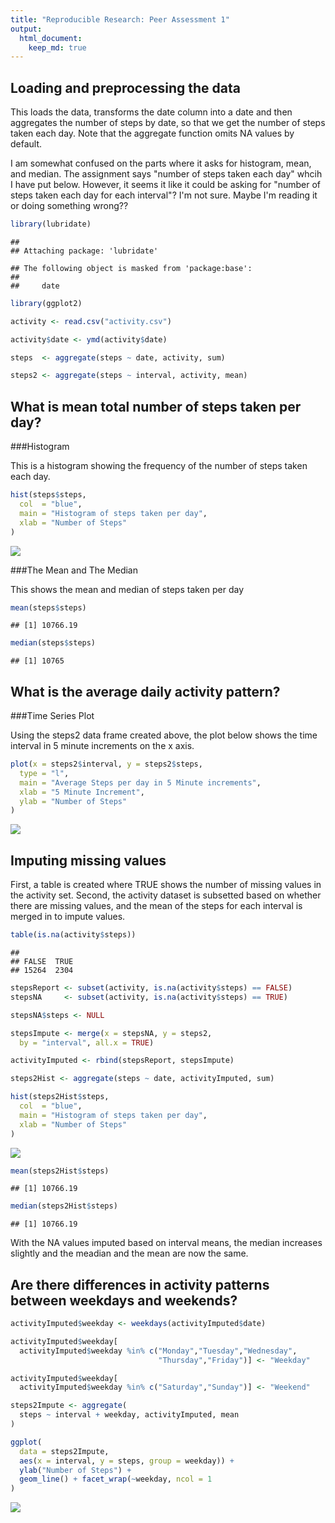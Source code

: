 ```yaml
---
title: "Reproducible Research: Peer Assessment 1"
output: 
  html_document:
    keep_md: true
---
```



## Loading and preprocessing the data


This loads the data, transforms the date column into a date and then aggregates the number of steps by date, so that we get the number of steps taken each day. Note that the aggregate function omits NA values by default. 

I am somewhat confused on the parts where it asks for histogram, mean, and median. The assignment says "number of steps taken each day" whcih I have put below. However, it seems it like it could be asking for "number of steps taken each day for each interval"? I'm not sure. Maybe I'm reading it or doing something wrong??



```r
library(lubridate)
```

```
## 
## Attaching package: 'lubridate'
```

```
## The following object is masked from 'package:base':
## 
##     date
```

```r
library(ggplot2)

activity <- read.csv("activity.csv")

activity$date <- ymd(activity$date)

steps  <- aggregate(steps ~ date, activity, sum)

steps2 <- aggregate(steps ~ interval, activity, mean)
```


## What is mean total number of steps taken per day?

###Histogram

This is a histogram showing the frequency of the number of steps taken each day.


```r
hist(steps$steps,
  col  = "blue",
  main = "Histogram of steps taken per day",
  xlab = "Number of Steps"
)
```

![](PA1_template_files/figure-html/unnamed-chunk-2-1.png)<!-- -->

###The Mean and The Median

This shows the mean and median of steps taken per day


```r
mean(steps$steps)
```

```
## [1] 10766.19
```

```r
median(steps$steps)
```

```
## [1] 10765
```


## What is the average daily activity pattern?

###Time Series Plot

Using the steps2 data frame created above, the plot below shows the time interval in 5 minute increments on the x axis.


```r
plot(x = steps2$interval, y = steps2$steps,
  type = "l",
  main = "Average Steps per day in 5 Minute increments",
  xlab = "5 Minute Increment",
  ylab = "Number of Steps"
)
```

![](PA1_template_files/figure-html/unnamed-chunk-4-1.png)<!-- -->

## Imputing missing values

First, a table is created where TRUE shows the number of missing values in the activity set. Second, the activity dataset is subsetted based on whether there are missing values, and the mean of the steps for each interval is merged in to impute values. 


```r
table(is.na(activity$steps))
```

```
## 
## FALSE  TRUE 
## 15264  2304
```

```r
stepsReport <- subset(activity, is.na(activity$steps) == FALSE)
stepsNA     <- subset(activity, is.na(activity$steps) == TRUE)

stepsNA$steps <- NULL

stepsImpute <- merge(x = stepsNA, y = steps2, 
  by = "interval", all.x = TRUE)

activityImputed <- rbind(stepsReport, stepsImpute)

steps2Hist <- aggregate(steps ~ date, activityImputed, sum)

hist(steps2Hist$steps,
  col  = "blue",
  main = "Histogram of steps taken per day",
  xlab = "Number of Steps"
)
```

![](PA1_template_files/figure-html/unnamed-chunk-5-1.png)<!-- -->

```r
mean(steps2Hist$steps)
```

```
## [1] 10766.19
```

```r
median(steps2Hist$steps)
```

```
## [1] 10766.19
```

With the NA values imputed based on interval means, the median increases slightly and the meadian and the mean are now the same. 

## Are there differences in activity patterns between weekdays and weekends?



```r
activityImputed$weekday <- weekdays(activityImputed$date)

activityImputed$weekday[
  activityImputed$weekday %in% c("Monday","Tuesday","Wednesday",
                                 "Thursday","Friday")] <- "Weekday"

activityImputed$weekday[
  activityImputed$weekday %in% c("Saturday","Sunday")] <- "Weekend"

steps2Impute <- aggregate(
  steps ~ interval + weekday, activityImputed, mean
)

ggplot(
  data = steps2Impute, 
  aes(x = interval, y = steps, group = weekday)) + 
  ylab("Number of Steps") +
  geom_line() + facet_wrap(~weekday, ncol = 1
)
```

![](PA1_template_files/figure-html/unnamed-chunk-6-1.png)<!-- -->
